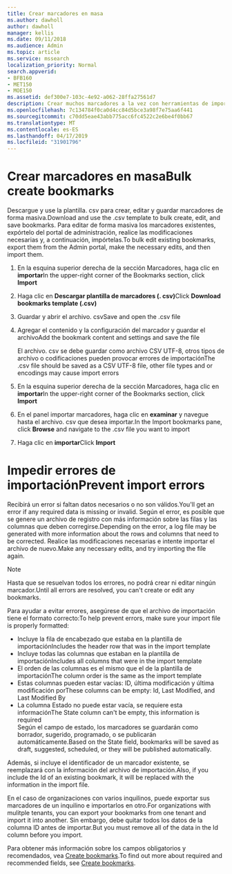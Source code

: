 ```yaml
---
title: Crear marcadores en masa
ms.author: dawholl
author: dawholl
manager: kellis
ms.date: 09/11/2018
ms.audience: Admin
ms.topic: article
ms.service: mssearch
localization_priority: Normal
search.appverid:
- BFB160
- MET150
- MOE150
ms.assetid: def300e7-103c-4e92-a062-28ffa27561d7
description: Crear muchos marcadores a la vez con herramientas de importación para el portal de administración de Microsoft Search
ms.openlocfilehash: 7c134784f0ca0d4cc84d5bce3a98f7e75aa6f441
ms.sourcegitcommit: c70dd5eae43abb775acc6fc4522c2e6be4f0bb67
ms.translationtype: MT
ms.contentlocale: es-ES
ms.lasthandoff: 04/17/2019
ms.locfileid: "31901796"
---
```

# <a name="bulk-create-bookmarks"></a><span data-ttu-id="ef941-103">Crear marcadores en masa</span><span class="sxs-lookup"><span data-stu-id="ef941-103">Bulk create bookmarks</span></span>

<span data-ttu-id="ef941-104">Descargue y use la plantilla. csv para crear, editar y guardar marcadores de forma masiva.</span><span class="sxs-lookup"><span data-stu-id="ef941-104">Download and use the .csv template to bulk create, edit, and save bookmarks.</span></span> <span data-ttu-id="ef941-105">Para editar de forma masiva los marcadores existentes, expórtelo del portal de administración, realice las modificaciones necesarias y, a continuación, impórtelas.</span><span class="sxs-lookup"><span data-stu-id="ef941-105">To bulk edit existing bookmarks, export them from the Admin portal, make the necessary edits, and then import them.</span></span>
  
1. <span data-ttu-id="ef941-106">En la esquina superior derecha de la sección Marcadores, haga clic en **importar**</span><span class="sxs-lookup"><span data-stu-id="ef941-106">In the upper-right corner of the Bookmarks section, click **Import**</span></span>
    
2. <span data-ttu-id="ef941-107">Haga clic en **Descargar plantilla de marcadores (. csv)**</span><span class="sxs-lookup"><span data-stu-id="ef941-107">Click **Download bookmarks template (.csv)**</span></span>
    
3. <span data-ttu-id="ef941-108">Guardar y abrir el archivo. csv</span><span class="sxs-lookup"><span data-stu-id="ef941-108">Save and open the .csv file</span></span>
    
4. <span data-ttu-id="ef941-109">Agregar el contenido y la configuración del marcador y guardar el archivo</span><span class="sxs-lookup"><span data-stu-id="ef941-109">Add the bookmark content and settings and save the file</span></span>

    <span data-ttu-id="ef941-110">El archivo. csv se debe guardar como archivo CSV UTF-8, otros tipos de archivo o codificaciones pueden provocar errores de importación</span><span class="sxs-lookup"><span data-stu-id="ef941-110">The .csv file should be saved as a CSV UTF-8 file, other file types and or encodings may cause import errors</span></span>
    
5. <span data-ttu-id="ef941-111">En la esquina superior derecha de la sección Marcadores, haga clic en **importar**</span><span class="sxs-lookup"><span data-stu-id="ef941-111">In the upper-right corner of the Bookmarks section, click **Import**</span></span>
    
6. <span data-ttu-id="ef941-112">En el panel importar marcadores, haga clic en **examinar** y navegue hasta el archivo. csv que desea importar.</span><span class="sxs-lookup"><span data-stu-id="ef941-112">In the Import bookmarks pane, click **Browse** and navigate to the .csv file you want to import</span></span> 
    
7. <span data-ttu-id="ef941-113">Haga clic en **importar**</span><span class="sxs-lookup"><span data-stu-id="ef941-113">Click **Import**</span></span>

# <a name="prevent-import-errors"></a><span data-ttu-id="ef941-114">Impedir errores de importación</span><span class="sxs-lookup"><span data-stu-id="ef941-114">Prevent import errors</span></span>      
<span data-ttu-id="ef941-115">Recibirá un error si faltan datos necesarios o no son válidos.</span><span class="sxs-lookup"><span data-stu-id="ef941-115">You'll get an error if any required data is missing or invalid.</span></span> <span data-ttu-id="ef941-116">Según el error, es posible que se genere un archivo de registro con más información sobre las filas y las columnas que deben corregirse.</span><span class="sxs-lookup"><span data-stu-id="ef941-116">Depending on the error, a log file may be generated with more information about the rows and columns that need to be corrected.</span></span> <span data-ttu-id="ef941-117">Realice las modificaciones necesarias e intente importar el archivo de nuevo.</span><span class="sxs-lookup"><span data-stu-id="ef941-117">Make any necessary edits, and try importing the file again.</span></span>

> [!NOTE]
> <span data-ttu-id="ef941-118">Hasta que se resuelvan todos los errores, no podrá crear ni editar ningún marcador.</span><span class="sxs-lookup"><span data-stu-id="ef941-118">Until all errors are resolved, you can't create or edit any bookmarks.</span></span> 

<span data-ttu-id="ef941-119">Para ayudar a evitar errores, asegúrese de que el archivo de importación tiene el formato correcto:</span><span class="sxs-lookup"><span data-stu-id="ef941-119">To help prevent errors, make sure your import file is properly formatted:</span></span>
- <span data-ttu-id="ef941-120">Incluye la fila de encabezado que estaba en la plantilla de importación</span><span class="sxs-lookup"><span data-stu-id="ef941-120">Includes the header row that was in the import template</span></span>
- <span data-ttu-id="ef941-121">Incluye todas las columnas que estaban en la plantilla de importación</span><span class="sxs-lookup"><span data-stu-id="ef941-121">Includes all columns that were in the import template</span></span>
- <span data-ttu-id="ef941-122">El orden de las columnas es el mismo que el de la plantilla de importación</span><span class="sxs-lookup"><span data-stu-id="ef941-122">The column order is the same as the import template</span></span>
- <span data-ttu-id="ef941-123">Estas columnas pueden estar vacías: ID, última modificación y última modificación por</span><span class="sxs-lookup"><span data-stu-id="ef941-123">These columns can be empty: Id, Last Modified, and Last Modified By</span></span>
- <span data-ttu-id="ef941-124">La columna Estado no puede estar vacía, se requiere esta información</span><span class="sxs-lookup"><span data-stu-id="ef941-124">The State column can't be empty, this information is required</span></span>  
<span data-ttu-id="ef941-125">Según el campo de estado, los marcadores se guardarán como borrador, sugerido, programado, o se publicarán automáticamente.</span><span class="sxs-lookup"><span data-stu-id="ef941-125">Based on the State field, bookmarks will be saved as draft, suggested, scheduled, or they will be published automatically.</span></span>

<span data-ttu-id="ef941-126">Además, si incluye el identificador de un marcador existente, se reemplazará con la información del archivo de importación.</span><span class="sxs-lookup"><span data-stu-id="ef941-126">Also, if you include the Id of an existing bookmark, it will be replaced with the information in the import file.</span></span>

<span data-ttu-id="ef941-127">En el caso de organizaciones con varios inquilinos, puede exportar sus marcadores de un inquilino e importarlos en otro.</span><span class="sxs-lookup"><span data-stu-id="ef941-127">For organizations with mulitple tenants, you can export your bookmarks from one tenant and import it into another.</span></span> <span data-ttu-id="ef941-128">Sin embargo, debe quitar todos los datos de la columna ID antes de importar.</span><span class="sxs-lookup"><span data-stu-id="ef941-128">But you must remove all of the data in the Id column before you import.</span></span>

<span data-ttu-id="ef941-129">Para obtener más información sobre los campos obligatorios y recomendados, vea [Create bookmarks](create-bookmarks.md).</span><span class="sxs-lookup"><span data-stu-id="ef941-129">To find out more about required and recommended fields, see [Create bookmarks](create-bookmarks.md).</span></span>
